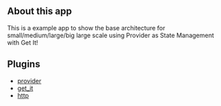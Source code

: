 <!-- about app and course section START -->
## About this app

This is a example app to show the base architecture for small/medium/large/big large scale using Provider as State Management with Get It!

## Plugins

- [provider](https://pub.dev/packages/provider)
- [get_it](https://pub.dev/packages/get_it)
- [http](https://pub.dev/packages/http)

<br/>

<!-- about app and course section END -->
